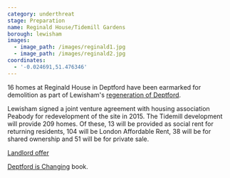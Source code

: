 ```yaml
---
category: underthreat
stage: Preparation
name: Reginald House/Tidemill Gardens
borough: lewisham
images:
  - image_path: /images/reginald1.jpg
  - image_path: /images/reginald2.jpg
coordinates:
  - '-0.024691,51.476346'
---
```

16 homes at Reginald House in Deptford have been earmarked for demolition as part of Lewisham's [regeneration of Deptford](https://lewisham.gov.uk/tidemill). 

Lewisham signed a joint venture agreement with housing association Peabody for redevelopment of the site in 2015. The Tidemill development will provide 209 homes. Of these, 13 will be provided as social rent for returning residents, 104 will be London Affordable Rent, 38 will be for shared ownership and 51 will be for private sale. 

[Landlord offer](http://councilmeetings.lewisham.gov.uk/documents/s67637/Appendix%20A%20-%20Achilles%20Street%20Landlord%20Offer.pdf)

[Deptford is Changing](https://www.yumpu.com/en/document/view/63260301/deptford-is-changing-a-creative-exploration-of-gentrification) book.
